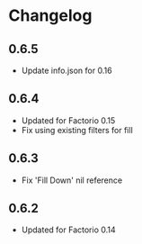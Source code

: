 # Changelog

## 0.6.5

* Update info.json for 0.16

## 0.6.4

* Updated for Factorio 0.15
* Fix using existing filters for fill

## 0.6.3

* Fix 'Fill Down' nil reference


## 0.6.2

* Updated for Factorio 0.14
